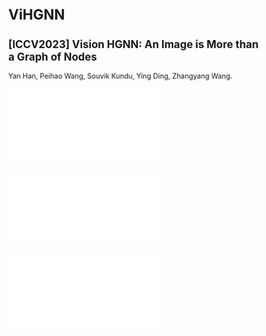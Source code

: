 # ViHGNN

## [ICCV2023] Vision HGNN: An Image is More than a Graph of Nodes

Yan Han, Peihao Wang, Souvik Kundu, Ying Ding, Zhangyang Wang.

![image](assets/img/ViHGNN_teaser.pdf)

![image](assets/img/ViHGCNN_HNN_Arch.pdf)

![image](assets/img/ViHGCNN_Pipeline.pdf)
